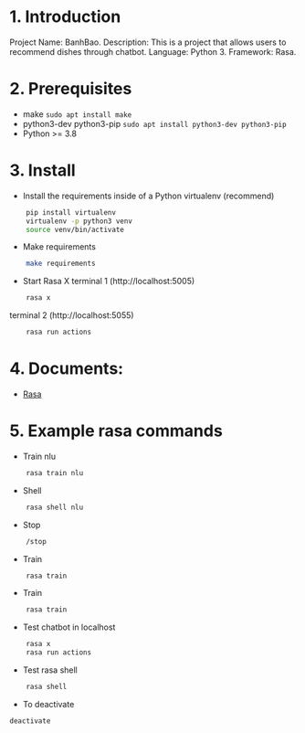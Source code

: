 # 1. Introduction
Project Name: BanhBao.
Description: This is a project that allows users to recommend dishes through chatbot.
Language: Python 3.
Framework: Rasa.

# 2. Prerequisites
- make ```sudo apt install make```
- python3-dev python3-pip ```sudo apt install python3-dev python3-pip```
- Python >= 3.8

# 3. Install
- Install the requirements inside of a Python virtualenv (recommend)
```BASH
    pip install virtualenv
    virtualenv -p python3 venv
    source venv/bin/activate
```

- Make requirements
```BASH
    make requirements
```

- Start Rasa X
terminal 1 (http://localhost:5005)
```BASH
    rasa x
```

terminal 2 (http://localhost:5055)
```BASH
    rasa run actions
```

# 4. Documents:
- [Rasa](https://rasa.com/docs/rasa/installation/)

# 5. Example rasa commands
- Train nlu
```BASH
    rasa train nlu
```

- Shell
```BASH
    rasa shell nlu
```

- Stop
```BASH
    /stop
```

- Train
```BASH
    rasa train
```

- Train
```BASH
    rasa train
```

- Test chatbot in localhost
```BASH
    rasa x
    rasa run actions
```

- Test rasa shell
```BASH
    rasa shell
```

- To deactivate
```
deactivate
```
